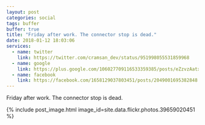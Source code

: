 ```yaml
---
layout: post
categories: social
tags: buffer
buffer: true
title: "Friday after work. The connector stop is dead."
date: 2018-01-12 18:03:06
services: 
  - name: twitter
    link: https://twitter.com/cramsan_dev/status/951998055531859968
  - name: google
    link: https://plus.google.com/106027709116533359385/posts/eZzvzAatxRM
  - name: facebook
    link: https://facebook.com/1658129037803451/posts/2049001695382848
---
```


Friday after work. The connector stop is dead.

{% include post_image.html image_id=site.data.flickr.photos.39659020451 %}
